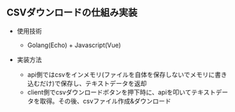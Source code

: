 ## CSVダウンロードの仕組み実装
- 使用技術
  - Golang(Echo) + Javascript(Vue)
 
- 実装方法
  - api側ではcsvをインメモリ(ファイルを自体を保存しないでメモリに書き込むだけ)で保存し、テキストデータを返却
  - client側でcsvダウンロードボタンを押下時に、apiを叩いてテキストデータを取得。その後、csvファイル作成&ダウンロード
